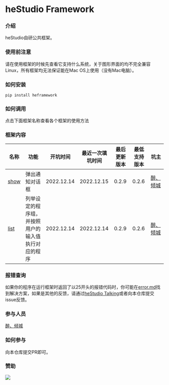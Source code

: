 # heStudio Framework

### 介绍
heStudio自研公共框架。

### 使用前注意
请在使用框架的时候先查看它支持什么系统，关于图形界面的均不完全兼容Linux，所有框架均无法保证能在Mac OS上使用（没有Mac电脑）。

### 如何安装
```
pip install heframework
``` 

### 如何调用
点击下面框架名称查看各个框架的使用方法

### 框架内容
| 名称 | 功能 | 开坑时间 | 最近一次填坑时间 | 最后更新版本 | 最低支持版本 | 坑主 |
|---|---|---|---|---|---|---|
| [show](https://gitee.com/hestudio-framework/main-windows/blob/master/docs/show.md) | 弹出通知对话框 | 2022.12.14 | 2022.12.15 | 0.2.9 | 0.2.6 |[醉、倾城](https://www.hestudio.org/about) |
| [list](https://gitee.com/hestudio-framework/main-windows/blob/master/docs/list.md) | 列举设定的程序组，并按照用户的输入值执行对应的程序 | 2022.12.14 | 2022.12.14 | 0.2.9 | 0.2.6 |[醉、倾城](https://www.hestudio.org/about) |

### 报错查询
如果你的程序在运行框架时返回了以25开头的报错代码时，你可能在[error.md](https://gitee.com/hestudio-framework/main-windows/blob/master/docs/error.md)找到解决方案，如果是其他的反馈，请通过[heStudio Talking](https://www.hestudio.org/talking)或者向本仓库提交issue反馈。

### 参与人员
[醉、倾城](https://www.hestudio.org/about)

### 如何参与
向本仓库提交PR即可。

### 赞助
[![](https://hestudio-server-image.oss-cn-hongkong.aliyuncs.com/2022/12/13/639873ce2d116.jpg)](https://afdian.net/a/hestudio)